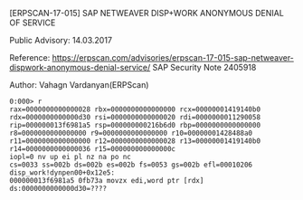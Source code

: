 ﻿[ERPSCAN-17-015] SAP NETWEAVER DISP+WORK ANONYMOUS DENIAL OF SERVICE

Public Advisory: 14.03.2017

Reference: https://erpscan.com/advisories/erpscan-17-015-sap-netweaver-dispwork-anonymous-denial-service/
		   SAP Security Note 2405918
		   
Author: Vahagn Vardanyan(ERPScan)

```
0:000> r
rax=0000000000000028 rbx=0000000000000000 rcx=00000001419140b0
rdx=0000000000000d30 rsi=0000000000000020 rdi=0000000011290058
rip=000000013f6981a5 rsp=000000000216b6d0 rbp=0000000000000000
r8=0000000000000000 r9=0000000000000000 r10=00000001428488a0
r11=0000000000000000 r12=0000000000000028 r13=00000001419140b0
r14=0000000000000036 r15=000000000000000c
iopl=0 nv up ei pl nz na po nc
cs=0033 ss=002b ds=002b es=002b fs=0053 gs=002b efl=00010206
disp_work!dynpen00+0x12e5:
000000013f6981a5 0fb73a movzx edi,word ptr [rdx] ds:0000000000000d30=????
```